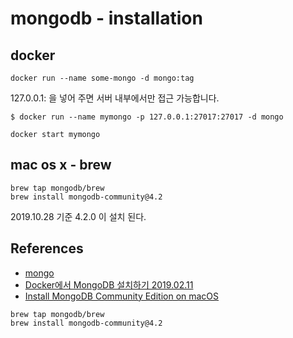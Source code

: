 # mongodb - installation

## docker
```
docker run --name some-mongo -d mongo:tag
```

127.0.0.1: 을 넣어 주면 서버 내부에서만 접근 가능합니다.
```
$ docker run --name mymongo -p 127.0.0.1:27017:27017 -d mongo
```

```
docker start mymongo
```

## mac os x - brew
```
brew tap mongodb/brew
brew install mongodb-community@4.2
```
2019.10.28 기준 4.2.0 이 설치 된다.

## References
* [mongo](https://hub.docker.com/_/mongo)
* [Docker에서 MongoDB 설치하기 2019.02.11](https://elfinlas.github.io/2019/02/11/docker-on-mongo/)
* [Install MongoDB Community Edition on macOS](https://docs.mongodb.com/manual/tutorial/install-mongodb-on-os-x/)
```
brew tap mongodb/brew
brew install mongodb-community@4.2
```